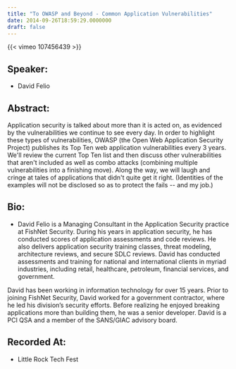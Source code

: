 ```yaml
---
title: "To OWASP and Beyond - Common Application Vulnerabilities"
date: 2014-09-26T18:59:29.0000000
draft: false
---
```


{{< vimeo 107456439 >}}

## Speaker:

 - David Felio

## Abstract:

<p>Application security is talked about more than it is acted on, as evidenced by the vulnerabilities we continue to see every day. In order to highlight these types of vulnerabilities, OWASP (the Open Web Application Security Project) publishes its Top Ten web application vulnerabilities every 3 years. We'll review the current Top Ten list and then discuss other vulnerabilities that aren't included as well as combo attacks (combining multiple vulnerabilities into a finishing move). Along the way, we will laugh and cringe at tales of applications that didn't quite get it right. (Identities of the examples will not be disclosed so as to protect the fails -- and my job.)</p>

## Bio:

 - <p>David Felio is a Managing Consultant in the Application Security practice at FishNet Security. During his years in application security, he has conducted scores of application assessments and code reviews. He also delivers application security training classes, threat modeling, architecture reviews, and secure SDLC reviews. David has conducted assessments and training for national and international clients in myriad industries, including retail, healthcare, petroleum, financial services, and government.</p>
<p>David has been working in information technology for over 15 years. Prior to joining FishNet Security, David worked for a government contractor, where he led his division’s security efforts. Before realizing he enjoyed breaking applications more than building them, he was a senior developer. David is a PCI QSA and a member of the SANS/GIAC advisory board.</p>

## Recorded At:

 - Little Rock Tech Fest

